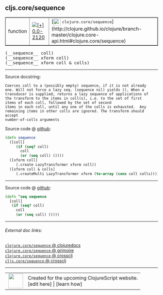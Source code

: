 ## cljs.core/sequence



 <table border="1">
<tr>
<td>function</td>
<td><a href="https://github.com/cljsinfo/cljs-api-docs/tree/0.0-2120"><img valign="middle" alt="[+] 0.0-2120" title="Added in 0.0-2120" src="https://img.shields.io/badge/+-0.0--2120-lightgrey.svg"></a> </td>
<td>
[<img height="24px" valign="middle" src="http://i.imgur.com/1GjPKvB.png"> <samp>clojure.core/sequence</samp>](http://clojure.github.io/clojure/branch-master/clojure.core-api.html#clojure.core/sequence)
</td>
</tr>
</table>


 <samp>
(__sequence__ coll)<br>
</samp>
 <samp>
(__sequence__ xform coll)<br>
</samp>
 <samp>
(__sequence__ xform coll & colls)<br>
</samp>

---





Source docstring:

```
Coerces coll to a (possibly empty) sequence, if it is not already
one. Will not force a lazy seq. (sequence nil) yields (), When a
transducer is supplied, returns a lazy sequence of applications of
the transform to the items in coll(s), i.e. to the set of first
items of each coll, followed by the set of second
items in each coll, until any one of the colls is exhausted.  Any
remaining items in other colls are ignored. The transform should accept
number-of-colls arguments
```


Source code @ [github](https://github.com/clojure/clojurescript/blob/r2301/src/cljs/cljs/core.cljs#L3065-L3081):

```clj
(defn sequence
  ([coll]
     (if (seq? coll)
       coll
       (or (seq coll) ())))
  ([xform coll]
     (.create LazyTransformer xform coll))
  ([xform coll & colls]
     (.createMulti LazyTransformer xform (to-array (cons coll colls)))))
```

<!--
Repo - tag - source tree - lines:

 <pre>
clojurescript @ r2301
└── src
    └── cljs
        └── cljs
            └── <ins>[core.cljs:3065-3081](https://github.com/clojure/clojurescript/blob/r2301/src/cljs/cljs/core.cljs#L3065-L3081)</ins>
</pre>

-->

---

Source code @ [github](https://github.com/clojure/clojurescript/blob/r2301/src/cljs/cljs/core.cljs#L1488-L1494):

```clj
(defn ^seq sequence
  [coll]
   (if (seq? coll)
     coll
     (or (seq coll) ())))
```

<!--
Repo - tag - source tree - lines:

 <pre>
clojurescript @ r2301
└── src
    └── cljs
        └── cljs
            └── <ins>[core.cljs:1488-1494](https://github.com/clojure/clojurescript/blob/r2301/src/cljs/cljs/core.cljs#L1488-L1494)</ins>
</pre>
-->

---


###### External doc links:

[`clojure.core/sequence` @ clojuredocs](http://clojuredocs.org/clojure.core/sequence)<br>
[`clojure.core/sequence` @ grimoire](http://conj.io/store/v1/org.clojure/clojure/1.7.0-beta3/clj/clojure.core/sequence/)<br>
[`clojure.core/sequence` @ crossclj](http://crossclj.info/fun/clojure.core/sequence.html)<br>
[`cljs.core/sequence` @ crossclj](http://crossclj.info/fun/cljs.core.cljs/sequence.html)<br>

---

 <table>
<tr><td>
<img valign="middle" align="right" width="48px" src="http://i.imgur.com/Hi20huC.png">
</td><td>
Created for the upcoming ClojureScript website.<br>
[edit here] | [learn how]
</td></tr></table>

[edit here]:https://github.com/cljsinfo/cljs-api-docs/blob/master/cljsdoc/cljs.core_sequence.cljsdoc
[learn how]:https://github.com/cljsinfo/cljs-api-docs/wiki/cljsdoc-files

<!--

This information was too distracting to show to readers, but I'll leave it
commented here since it is helpful to:

- pretty-print the data used to generate this document
- and show how to retrieve that data



The API data for this symbol:

```clj
{:ns "cljs.core",
 :name "sequence",
 :signature ["[coll]" "[xform coll]" "[xform coll & colls]"],
 :history [["+" "0.0-2120"]],
 :type "function",
 :full-name-encode "cljs.core_sequence",
 :source {:code "(defn sequence\n  ([coll]\n     (if (seq? coll)\n       coll\n       (or (seq coll) ())))\n  ([xform coll]\n     (.create LazyTransformer xform coll))\n  ([xform coll & colls]\n     (.createMulti LazyTransformer xform (to-array (cons coll colls)))))",
          :title "Source code",
          :repo "clojurescript",
          :tag "r2301",
          :filename "src/cljs/cljs/core.cljs",
          :lines [3065 3081]},
 :extra-sources ({:code "(defn ^seq sequence\n  [coll]\n   (if (seq? coll)\n     coll\n     (or (seq coll) ())))",
                  :title "Source code",
                  :repo "clojurescript",
                  :tag "r2301",
                  :filename "src/cljs/cljs/core.cljs",
                  :lines [1488 1494]}),
 :full-name "cljs.core/sequence",
 :clj-symbol "clojure.core/sequence",
 :docstring "Coerces coll to a (possibly empty) sequence, if it is not already\none. Will not force a lazy seq. (sequence nil) yields (), When a\ntransducer is supplied, returns a lazy sequence of applications of\nthe transform to the items in coll(s), i.e. to the set of first\nitems of each coll, followed by the set of second\nitems in each coll, until any one of the colls is exhausted.  Any\nremaining items in other colls are ignored. The transform should accept\nnumber-of-colls arguments"}

```

Retrieve the API data for this symbol:

```clj
;; from Clojure REPL
(require '[clojure.edn :as edn])
(-> (slurp "https://raw.githubusercontent.com/cljsinfo/cljs-api-docs/catalog/cljs-api.edn")
    (edn/read-string)
    (get-in [:symbols "cljs.core/sequence"]))
```

-->
